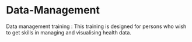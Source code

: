 # Data-Management
Data management training : This training is designed for persons who wish to get skills in managing and visualising health data.
